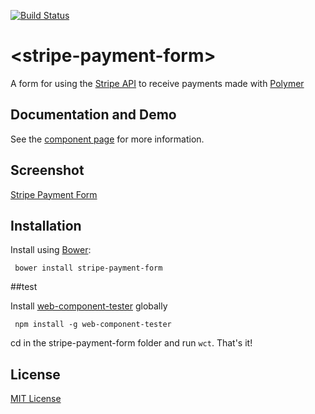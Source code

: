 [![Build Status](https://travis-ci.org/Nevraeka/stripe-payment-form.svg?branch=master)](https://travis-ci.org/Nevraeka/stripe-payment-form)

# &lt;stripe-payment-form&gt;

A form for using the [Stripe API](https://stripe.com) to receive payments made with [Polymer](http://polymer-project.org)

## Documentation and Demo

See the [component page](http://Nevraeka.github.io/stripe-payment-form) for more information.

## Screenshot

[Stripe Payment Form](http://imgur.com/nr4a5Qj)

## Installation

Install using [Bower](http://bower.io):

```shell
 bower install stripe-payment-form
```

##test

Install [web-component-tester](https://github.com/Polymer/web-component-tester) globally

```shell
 npm install -g web-component-tester
```

cd in the stripe-payment-form folder and run ```wct```. That's it!

## License

[MIT License](http://opensource.org/licenses/MIT)
